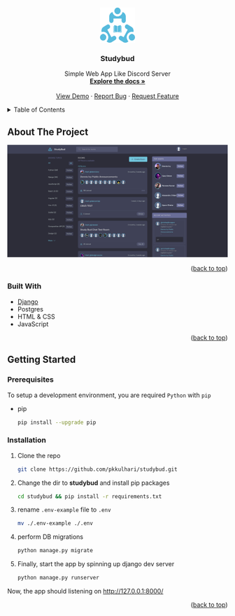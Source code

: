 <!-- LOGO -->
<br />
<div align="center">
  <a href="https://github.com/pkkulhari/studybud">
    <img src="static/img/logo.svg" alt="Logo" width="80" height="80">
  </a>

<h3 align="center">Studybud</h3>

  <p align="center">
    Simple Web App Like Discord Server
    <br />
    <a href="https://github.com/pkkulhari/studybud/README.md"><strong>Explore the docs »</strong></a>
    <br />
    <br />
    <a href="https://studybud1.herokuapp.com/">View Demo</a>
    ·
    <a href="https://github.com/pkkulhari/studybud/issues">Report Bug</a>
    ·
    <a href="https://github.com/pkkulhari/studybud/issues">Request Feature</a>
  </p>
</div>

<!-- TABLE OF CONTENTS -->
<details>
  <summary>Table of Contents</summary>
  <ol>
    <li>
      <a href="#about-the-project">About The Project</a>
      <ul>
        <li><a href="#built-with">Built With</a></li>
      </ul>
    </li>
    <li>
      <a href="#getting-started">Getting Started</a>
      <ul>
        <li><a href="#prerequisites">Prerequisites</a></li>
        <li><a href="#installation">Installation</a></li>
      </ul>
    </li>
  </ol>
</details>

<!-- ABOUT THE PROJECT -->

## About The Project

[![Product Name Screen Shot][product-screenshot]](https://studybud1.herokuapp.com/)

<p align="right">(<a href="#top">back to top</a>)</p>

### Built With

- [Django](https://www.djangoproject.com/)
- Postgres
- HTML & CSS
- JavaScript

<p align="right">(<a href="#top">back to top</a>)</p>

<!-- GETTING STARTED -->

## Getting Started

### Prerequisites

To setup a development environment, you are required `Python` with `pip`

- pip

  ```sh
  pip install --upgrade pip
  ```

### Installation

1. Clone the repo
   ```sh
   git clone https://github.com/pkkulhari/studybud.git
   ```
2. Change the dir to **studybud** and install pip packages
   ```sh
   cd studybud && pip install -r requirements.txt
   ```
3. rename `.env-example` file to `.env`
   ```sh
   mv ./.env-example ./.env
   ```
4. perform DB migrations
   ```sh
   python manage.py migrate
   ```
5. Finally, start the app by spinning up django dev server
   ```sh
   python manage.py runserver
   ```

Now, the app should listening on http://127.0.0.1:8000/

<p align="right">(<a href="#top">back to top</a>)</p>

<!-- MARKDOWN LINKS & IMAGES -->
<!-- https://www.markdownguide.org/basic-syntax/#reference-style-links -->

[product-screenshot]: static/img/screenshot.png
